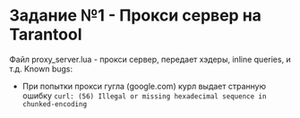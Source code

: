 # Задание №1 - Прокси сервер на Tarantool
Файл proxy_server.lua - прокси сервер, передает хэдеры, inline queries, и т.д.
Known bugs:
 - При попытки прокси гугла (google.com) курл выдает странную ошибку ```curl: (56) Illegal or missing hexadecimal sequence in chunked-encoding```